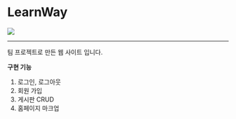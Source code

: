 # LearnWay
<img src="https://user-images.githubusercontent.com/84715469/139603996-6d04b8f9-5df0-462a-8617-6d613fccb570.gif">

*****
팀 프로젝트로 만든 웹 사이트 입니다.

**구현 기능**
1. 로그인, 로그아웃
2. 회원 가입
3. 게시판 CRUD
4. 홈페이지 마크업
